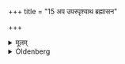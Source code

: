 +++
title = "15 अप उपस्पृश्याथ ब्रह्मासन"

+++

<details><summary>मूलम्</summary>

अप उपस्पृश्याथ ब्रह्मासन उपविशत्या वसोः सदने सीदामीति १५
</details>

<details><summary>Oldenberg</summary>

15. Having touched water, he then sits down on the Brahman's seat, with (the words), 'I sit down on the seat of wealth.'
</details>

